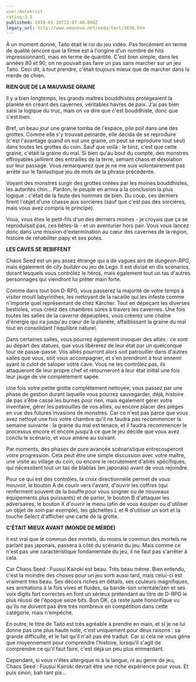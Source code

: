 ```yaml
---
user:Antekrist
rating:3.5
published: 2010-01-10T15:07:40.000Z
legacy_url: http://www.emunova.net/veda/test/3656.htm
---
```

À un moment donné, Taito était le roi du jeu vidéo. Pas forcément en terme de qualité (encore que la firme est à l'origine d'un nombre de hits impressionnant), mais en terme de quantité. C'est bien simple, dans les années 80 et 90, on ne pouvait pas faire un pas sans marcher sur un jeu Taito. Ceci dit, à tout prendre, c'était toujours mieux que de marcher dans la merde de chien.  

  

**RIEN QUE DE LA MAUVAISE GRAINE**  

Il y a bien longtemps, les grands maîtres bouddhistes protégeaient la planète en créant des cavernes, véritables havres de paix. J'ai pas bien saisi la logique du truc, mais on va dire que c'est bouddhiste, donc que c'est bien.  

Bref, un beau jour une graine tomba de l'espace, pile poil dans une des grottes. Comme elle s'y trouvait peinarde, elle décida de se reproduire (c'est l'avantage quand on est une graine, on peut se reproduire tout seul) dans toutes les grottes du coin. Sauf que voilà : le binz, c'est que cette graine, c'était la graine du mal. Si bien qu'au bout du compte, des monstres effroyables jaillirent des entrailles de la terre, semant chaos et désolation sur leur passage. Vous remarquerez que je ne me suis volontairement pas arrêté sur le fantastique jeu de mots de la phrase précédente.  

Voyant des monstres surgir des grottes créées par les moines bouddhistes, les autorités chin... Pardon, le peuple en arriva à la conclusion la plus logique : c'était de la faute des hommes de bien. Du coup, ces derniers firent l'objet d'une chasse aux sorcières (sauf que c'est pas des sorcières, mais vous avez compris le principe).  

Vous, vous êtes le petit-fils d'un des derniers moines - je croyais que ça se reproduisait pas, ces bêtes-là - et un aventurier hors pair. Vous vous lancez donc dans une mission d'extermination au cœur des cavernes de la région, histoire de réhabiliter papy et ses potes.  

  

**LES CAVES SE REBIFFENT**  

Chaos Seed est un jeu assez étrange qui a de vagues airs de _dungeon-RPG_, mais également de _city builder_ ou jeu de Lego. Il est divisé en dix scénarios, durant lesquels vous contrôlez le héros, mais également tout un tas d'autres personnages qui viendront lui prêter main forte.  

Comme dans tout bon D-RPG, vous passerez la majorité de votre temps à visiter moult labyrinthes, les nettoyant de la racaille qui les infeste comme n'importe quel représentant de chez Kärcher. Tout en dépeçant les diverses bestioles, vous créez des chambres sûres à travers les cavernes. Une fois toutes les salles de la caverne dépeuplées, vous créerez une chaîne d'énergie qui ira jusqu'au cœur de la planète, affaiblissant la graine du mal tout en consolidant l'équilibre naturel.  

Dans certaines salles, vous pourrez également invoquer des alliés : ce sont au départ des statues, que vous libèrerez de leur état par un quelconque tour de passe-passe. Vos alliés pourront alors soit patrouiller dans d'autres salles que vous, soit vous accompagner, et s'en prendront à tout ennemi ayant le culot de saloper votre cave. Vous ne les contrôlez pas, ils attaqueront de leur propre chef et retourneront à leur état initial une fois leur jauge de vie complètement sapée.  

Une fois votre petite grotte complètement nettoyée, vous passez par une phase de gestion durant laquelle vous pourrez sauvegarder, déjà, histoire de pas s'être cassé les burnes pour rien, mais également gérer votre inventaire, gérer les patrouilles de vos alliés, ou encore placer des pièges en vue des futures invasions de monstres. Car ce n'est pas parce que vous avez nettoyé une fois votre chambre qu'il ne faudra pas recommencer la semaine suivante : la graine du mal est tenace, et il faudra recommencer le processus encore et encore jusqu'à ce que le jeu décide que vous avez conclu le scénario, et vous amène au suivant.  

Par moments, des phases de pure avancée scénaristique entrecouperont votre progression. Cela peut être une simple discussion avec votre maître, une visite au village du coin, ou encore le recrutement d'alliés spécifiques, qui nécessitent tout un tas de blablas (en japonais) avant de vous rejoindre.  

Pour ce qui est des contrôles, la croix directionnelle permet de vous mouvoir, le bouton A de courir vers l'avant, d'ouvrir les coffres (qui renferment souvent de la bouffe pour vous soigner ou de nouveaux équipements plus puissants) et de parler, le bouton B d'attaquer les adversaires, le bouton X d'ouvrir le menu (afin de vous équiper ou d'utiliser un objet de soin par exemple), les gâchettes L et R d'utiliser un sort et la touche Select d'afficher une carte de la grotte.  

  

**C'ÉTAIT MIEUX AVANT (MONDE DE MERDE)**  

Il est vrai que le commun des mortels, du moins le commun des mortels ne parlant pas japonais, passera à côté du scénario du jeu. Mais comme ce n'est pas une caractéristique fondamentale du jeu, il ne faut pas s'arrêter à cela.  

Car Chaos Seed : Fuusui Kairoki est beau. Très beau même. Bien entendu, c'est la moindre des choses pour un jeu sorti aussi tard, mais celui-ci est vraiment très beau. Ses décors riches en détails, ses couleurs magnifiques, ses animations à la fois vives et fluides, sa bande-son orientale/zen et ses voix digits fort correctes en font un sérieux prétendant au titre de D-RPG le plus réussi de l'époque seize bits. Bon OK, ça reste juste honorifique vu qu'ils ne doivent pas être très nombreux en compétition dans cette catégorie, mais n'empêche.  

En outre, le titre de Taito est très agréable à prendre en main, et si je ne lui donne pas une plus haute note, c'est uniquement pour deux raisons : sa grande difficulté, et le fait qu'il n'ait pas été traduit. Car si cela ne vous gêne que moyennement pour comprendre l'histoire, lorsqu'il s'agit de comprendre ce qu'il faut faire, c'est déjà un peu plus emmerdant.  

Cependant, si vous n'êtes allergique ni à la langue, ni au genre de jeu, Chaos Seed : Fuusui Kairoki devrait être une riche expérience pour vous. Et puis sinon, bah tant pis...